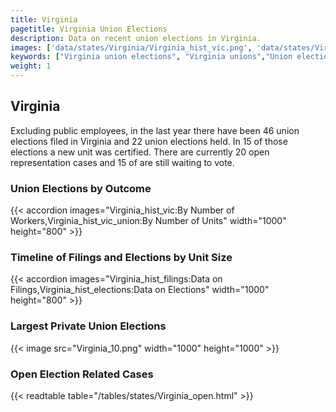 ```yaml
---
title: Virginia
pagetitle: Virginia Union Elections
description: Data on recent union elections in Virginia.
images: ['data/states/Virginia/Virginia_hist_vic.png', 'data/states/Virginia/Virginia_hist_size.png', 'data/states/Virginia/Virginia_10.png']
keywords: ["Virginia union elections", "Virginia unions","Union elections"]
weight: 1
---
```

##  Virginia

Excluding public employees, in the last year there have been 46 union elections filed in Virginia and 22 union elections held. In 15 of those elections a new unit was certified. There are currently 20 open representation cases and 15 of are still waiting to vote.

### Union Elections by Outcome
{{< accordion images="Virginia_hist_vic:By Number of Workers,Virginia_hist_vic_union:By Number of Units" width="1000" height="800" >}}

### Timeline of Filings and Elections by Unit Size
{{< accordion images="Virginia_hist_filings:Data on Filings,Virginia_hist_elections:Data on Elections" width="1000" height="800" >}}

### Largest Private Union Elections
{{< image src="Virginia_10.png" width="1000" height="1000"  >}}

### Open Election Related Cases
{{< readtable table="/tables/states/Virginia_open.html" >}}

